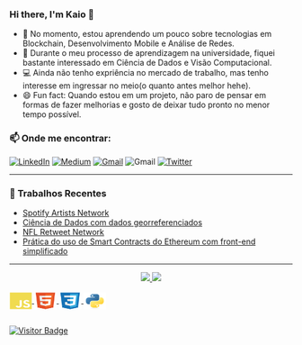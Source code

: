 ### Hi there, I'm Kaio 👋

<!--
**Kaioh95/Kaioh95** is a ✨ _special_ ✨ repository because its `README.md` (this file) appears on your GitHub profile.

Here are some ideas to get you started:

- 🔭 I’m currently working on ...
- 🌱 I’m currently learning ...
- 👯 I’m looking to collaborate on ...
- 🤔 I’m looking for help with ...
- 💬 Ask me about ...
- 📫 How to reach me: ...
- 😄 Fun fact: ...
-->

- 🌱 No momento, estou aprendendo um pouco sobre tecnologias em Blockchain, Desenvolvimento Mobile e Análise de Redes.
- 🤔 Durante o meu processo de aprendizagem na universidade, fiquei bastante interessado em Ciência de Dados e Visão Computacional.
- 💻 Ainda não tenho expriência no mercado de trabalho, mas tenho interesse em ingressar no meio(o quanto antes melhor hehe).
- 😄 Fun fact: Quando estou em um projeto, não paro de pensar em formas de fazer melhorias e gosto de deixar tudo pronto no menor tempo possível. 

### 📫 Onde me encontrar:

[![LinkedIn](https://img.shields.io/badge/-LinkedIn-0077B5?style=for-the-badge&logo=LinkedIn&logoColor=white)](https://www.linkedin.com/in/kaio-henrique-106880225/)
[![Medium](https://img.shields.io/badge/-Medium-03a57a?style=for-the-badge&labelColor=000000&logo=Medium&logoColor=white)](https://medium.com/@kaioh95)
[![Gmail](https://img.shields.io/badge/Gmail-D14836?style=for-the-badge&logo=gmail&logoColor=white)](kaioh95@gmail.com)
![Gmail](https://img.shields.io/badge/Gmail-kaioh95%40gmail.com-red?style=for-the-badge&logo=gmail&logoColor=white)
[![Twitter](https://img.shields.io/badge/-Twitter-1DA1F2?style=for-the-badge&logo=Twitter&logoColor=white)](https://twitter.com/KaioH_Sousa)

---

### 📕 Trabalhos Recentes
- [Spotify Artists Network](https://medium.com/@kaioh95/spotify-artists-network-56465d73b02e)
- [Ciência de Dados com dados georreferenciados](https://medium.com/@kaioh95/projeto-sobre-ci%C3%AAncia-de-dados-georreferenciados-5bd0d98d5456)
- [NFL Retweet Network](https://kaioh95.github.io/NFL-Retweet-Network/gephiWorks/network/)
- [Prática do uso de Smart Contracts do Ethereum com front-end simplificado](https://github.com/Kaioh95/MiraDApp)
---

<div align="center">
  <a href="https://github.com/Kaioh95">
  <img height="180em" src="https://github-readme-stats.vercel.app/api?username=Kaioh95&show_icons=true&theme=dracula&include_all_commits=true&count_private=true"/>
  <img height="180em" src="https://github-readme-stats.vercel.app/api/top-langs/?username=Kaioh95&layout=compact&langs_count=7&theme=dracula"/>
</div>
  
<div style="display: inline_block"><br>
  <img align="center" alt="-Js" height="30" width="40" src="https://raw.githubusercontent.com/devicons/devicon/master/icons/javascript/javascript-plain.svg">
  <img align="center" alt="-HTML" height="30" width="40" src="https://raw.githubusercontent.com/devicons/devicon/master/icons/html5/html5-original.svg">
  <img align="center" alt="-CSS" height="30" width="40" src="https://raw.githubusercontent.com/devicons/devicon/master/icons/css3/css3-original.svg">
  <img align="center" alt="-Python" height="30" width="40" src="https://raw.githubusercontent.com/devicons/devicon/master/icons/python/python-original.svg">
</div>
  
##
  
![Visitor Badge](https://visitor-badge.laobi.icu/badge?page_id=Kaioh95)
  
